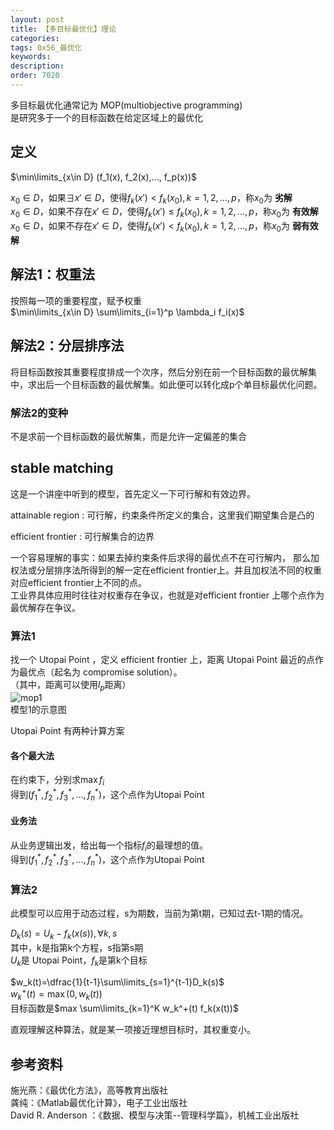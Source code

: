 ```yaml
---
layout: post
title: 【多目标最优化】理论
categories:
tags: 0x56_最优化
keywords:
description:
order: 7020
---
```

多目标最优化通常记为 MOP(multiobjective programming)  
是研究多于一个的目标函数在给定区域上的最优化  


## 定义
$\min\limits_{x\in D} (f_1(x), f_2(x),..., f_p(x))$  


$x_0\in D$，如果$\exists x' \in D$，使得$f_k(x')<f_k(x_0), k=1,2,...,p$，称$x_0$为 **劣解**  
$x_0\in D$，如果不存在$x' \in D$，使得$f_k(x') \leq f_k(x_0), k=1,2,...,p$，称$x_0$为 **有效解**  
$x_0\in D$，如果不存在$x' \in D$，使得$f_k(x') < f_k(x_0), k=1,2,...,p$，称$x_0$为 **弱有效解**  


## 解法1：权重法
按照每一项的重要程度，赋予权重  
$\min\limits_{x\in D} \sum\limits_{i=1}^p \lambda_i f_i(x)$  


## 解法2：分层排序法
将目标函数按其重要程度排成一个次序，然后分别在前一个目标函数的最优解集中，求出后一个目标函数的最优解集。如此便可以转化成p个单目标最优化问题。  
### 解法2的变种
不是求前一个目标函数的最优解集，而是允许一定偏差的集合

## stable matching
这是一个讲座中听到的模型，首先定义一下可行解和有效边界。  

attainable region
:    可行解，约束条件所定义的集合，这里我们期望集合是凸的

efficient frontier
:    可行解集合的边界


一个容易理解的事实：如果去掉约束条件后求得的最优点不在可行解内，
那么加权法或分层排序法所得到的解一定在efficient frontier上。并且加权法不同的权重对应efficient frontier上不同的点。  
工业界具体应用时往往对权重存在争议，也就是对efficient frontier 上哪个点作为最优解存在争议。  

### 算法1
找一个 Utopai Point ，定义 efficient frontier 上，距离 Utopai Point 最近的点作为最优点（起名为 compromise solution）。  
（其中，距离可以使用$l_p$距离）  
![mop1](https://www.guofei.site/pictures_for_blog/mop1.jpg?raw=true)  
模型1的示意图  


Utopai Point 有两种计算方案
#### 各个最大法
在约束下，分别求$\max f_i$  
得到$(f_1^* , f_2^* ,f_3^* ,..., f_n^* )$，这个点作为Utopai Point  
#### 业务法
从业务逻辑出发，给出每一个指标$f_i$的最理想的值。  
得到$(f_1^* , f_2^* ,f_3^* ,..., f_n^* )$，这个点作为Utopai Point  

### 算法2
此模型可以应用于动态过程，s为期数，当前为第t期，已知过去t-1期的情况。  


$D_k(s)=U_k-f_k(x(s)), \forall k,s$  
其中，k是指第k个方程，s指第s期  
$U_k$是 Utopai Point，$f_k$是第k个目标  


$w_k(t)=\dfrac{1}{t-1}\sum\limits_{s=1}^{t-1}D_k(s)$  
$w_k^+(t)=\max(0,w_k(t))$  
目标函数是$max \sum\limits_{k=1}^K w_k^+(t) f_k(x(t))$  


直观理解这种算法，就是某一项接近理想目标时，其权重变小。  


## 参考资料
施光燕：《最优化方法》，高等教育出版社  
龚纯：《Matlab最优化计算》，电子工业出版社  
David R. Anderson ：《数据、模型与决策--管理科学篇》，机械工业出版社  
